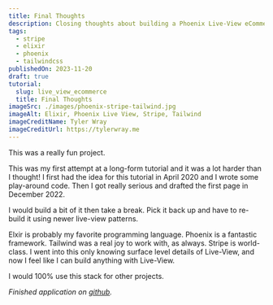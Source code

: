 ```yaml
---
title: Final Thoughts
description: Closing thoughts about building a Phoenix Live-View eCommerce app.
tags:
  - stripe
  - elixir
  - phoenix
  - tailwindcss
publishedOn: 2023-11-20
draft: true
tutorial:
  slug: live_view_ecommerce
  title: Final Thoughts
imageSrc: ./images/phoenix-stripe-tailwind.jpg
imageAlt: Elixir, Phoenix Live View, Stripe, Tailwind
imageCreditName: Tyler Wray
imageCreditUrl: https://tylerwray.me
---
```


This was a really fun project. 

This was my first attempt at a long-form tutorial and it was a lot harder than I thought!
I first had the idea for this tutorial in April 2020 and I wrote some play-around code. 
Then I got really serious and drafted the first page in December 2022.

I would build a bit of it then take a break. Pick it back up and have to re-build it using newer live-view patterns.

Elxir is probably my favorite programming language. Phoenix is a fantastic framework. Tailwind was a real joy to work with, as always. Stripe is world-class. 
I went into this only knowing surface level details of Live-View, and now I feel like I can build anything with Live-View.

I would 100% use this stack for other projects.

_Finished application on [github](https://github.com/tylerwray/amazin)._
